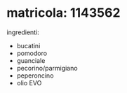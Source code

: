 # matricola: 1143562
ingredienti:
- bucatini
- pomodoro
- guanciale
- pecorino/parmigiano
- peperoncino
- olio EVO
